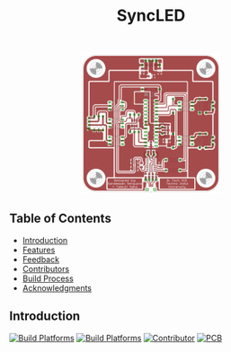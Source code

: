 <h1 align="center"> SyncLED </h1> <br>
<p align="center">
<img alt="SyncLED Board Layout" title="SyncLED Board Layout" src="https://github.com/SandeepanSengupta/SyncLED/blob/master/Demos/brd.png" width="250">
</p>

## Table of Contents

- [Introduction](#introduction)
- [Features](#features)
- [Feedback](#feedback)
- [Contributors](#contributors)
- [Build Process](#build-process)
- [Acknowledgments](#acknowledgments)


## Introduction
[![Build Platforms](https://img.shields.io/badge/build-visual_studio-865FC5.svg)](https://www.visualstudio.com/vs/)
[![Build Platforms](https://img.shields.io/badge/build-arduino-10A2AE.svg)](https://www.arduino.cc)
[![Contributor](https://img.shields.io/badge/contributors-2-yellow.svg)](#contributors)
[![PCB](https://img.shields.io/badge/PCB-EagleCAD-EE8822.svg)](https://www.autodesk.com/products/eagle/overview)
